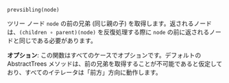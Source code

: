 ```
prevsibling(node)
```

ツリー ノード `node` の前の兄弟 (同じ親の子) を取得します。返されるノードは、`(children ∘ parent)(node)` を反復処理する際に `node` の前に返されるノードと同じである必要があります。

**オプション**: この関数はすべてのケースでオプションです。デフォルトの AbstractTrees メソッドは、前の兄弟を取得することが不可能であると仮定しており、すべてのイテレータは「前方」方向に動作します。
